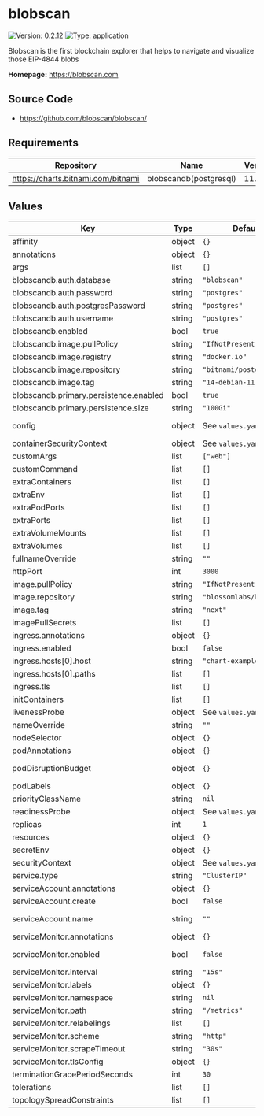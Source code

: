 
# blobscan

![Version: 0.2.12](https://img.shields.io/badge/Version-0.2.12-informational?style=flat-square) ![Type: application](https://img.shields.io/badge/Type-application-informational?style=flat-square)

Blobscan is the first blockchain explorer that helps to navigate and visualize those EIP-4844 blobs

**Homepage:** <https://blobscan.com>

## Source Code

* <https://github.com/blobscan/blobscan/>

## Requirements

| Repository | Name | Version |
|------------|------|---------|
| https://charts.bitnami.com/bitnami | blobscandb(postgresql) | 11.9.13 |

## Values

| Key | Type | Default | Description |
|-----|------|---------|-------------|
| affinity | object | `{}` | Affinity configuration for pods |
| annotations | object | `{}` | Annotations for the Deployment |
| args | list | `[]` | Command arguments |
| blobscandb.auth.database | string | `"blobscan"` |  |
| blobscandb.auth.password | string | `"postgres"` |  |
| blobscandb.auth.postgresPassword | string | `"postgres"` |  |
| blobscandb.auth.username | string | `"postgres"` |  |
| blobscandb.enabled | bool | `true` | If enabled a postgres chart will be deployed as a dependency |
| blobscandb.image.pullPolicy | string | `"IfNotPresent"` |  |
| blobscandb.image.registry | string | `"docker.io"` |  |
| blobscandb.image.repository | string | `"bitnami/postgresql"` |  |
| blobscandb.image.tag | string | `"14-debian-11"` |  |
| blobscandb.primary.persistence.enabled | bool | `true` |  |
| blobscandb.primary.persistence.size | string | `"100Gi"` |  |
| config | object | See `values.yaml` | Config file https://github.com/Blobscan/blobscan/blob/next/.env.example |
| containerSecurityContext | object | See `values.yaml` | The security context for containers |
| customArgs | list | `["web"]` | Custom args for the blobscan container |
| customCommand | list | `[]` | Command replacement for the blobscan container |
| extraContainers | list | `[]` | Additional containers |
| extraEnv | list | `[]` | Additional env variables |
| extraPodPorts | list | `[]` | Extra Pod ports |
| extraPorts | list | `[]` | Additional ports. Useful when using extraContainers |
| extraVolumeMounts | list | `[]` | Additional volume mounts |
| extraVolumes | list | `[]` | Additional volumes |
| fullnameOverride | string | `""` | Overrides the chart's computed fullname |
| httpPort | int | `3000` | Ports |
| image.pullPolicy | string | `"IfNotPresent"` | blobscan container pull policy |
| image.repository | string | `"blossomlabs/blobscan"` | blobscan container image repository |
| image.tag | string | `"next"` | blobscan container image tag |
| imagePullSecrets | list | `[]` | Image pull secrets for Docker images |
| ingress.annotations | object | `{}` | Annotations for Ingress |
| ingress.enabled | bool | `false` | Ingress resource for the HTTP API |
| ingress.hosts[0].host | string | `"chart-example.local"` |  |
| ingress.hosts[0].paths | list | `[]` |  |
| ingress.tls | list | `[]` | Ingress TLS |
| initContainers | list | `[]` | Additional init containers |
| livenessProbe | object | See `values.yaml` | Liveness probe |
| nameOverride | string | `""` | Overrides the chart's name |
| nodeSelector | object | `{}` | Node selector for pods |
| podAnnotations | object | `{}` | Pod annotations |
| podDisruptionBudget | object | `{}` | Define the PodDisruptionBudget spec If not set then a PodDisruptionBudget will not be created |
| podLabels | object | `{}` | Pod labels |
| priorityClassName | string | `nil` | Pod priority class |
| readinessProbe | object | See `values.yaml` | Readiness probe |
| replicas | int | `1` | Number of replicas |
| resources | object | `{}` | Resource requests and limits |
| secretEnv | object | `{}` | Secret env variables injected via a created secret |
| securityContext | object | See `values.yaml` | The security context for pods |
| service.type | string | `"ClusterIP"` | Service type |
| serviceAccount.annotations | object | `{}` | Annotations to add to the service account |
| serviceAccount.create | bool | `false` | Specifies whether a service account should be created |
| serviceAccount.name | string | `""` | The name of the service account to use. If not set and create is true, a name is generated using the fullname template |
| serviceMonitor.annotations | object | `{}` | Additional ServiceMonitor annotations |
| serviceMonitor.enabled | bool | `false` | If true, a ServiceMonitor CRD is created for a prometheus operator https://github.com/coreos/prometheus-operator |
| serviceMonitor.interval | string | `"15s"` | ServiceMonitor scrape interval |
| serviceMonitor.labels | object | `{}` | Additional ServiceMonitor labels |
| serviceMonitor.namespace | string | `nil` | Alternative namespace for ServiceMonitor |
| serviceMonitor.path | string | `"/metrics"` | Path to scrape |
| serviceMonitor.relabelings | list | `[]` | ServiceMonitor relabelings |
| serviceMonitor.scheme | string | `"http"` | ServiceMonitor scheme |
| serviceMonitor.scrapeTimeout | string | `"30s"` | ServiceMonitor scrape timeout |
| serviceMonitor.tlsConfig | object | `{}` | ServiceMonitor TLS configuration |
| terminationGracePeriodSeconds | int | `30` | How long to wait until the pod is forcefully terminated |
| tolerations | list | `[]` | Tolerations for pods |
| topologySpreadConstraints | list | `[]` | Topology Spread Constraints for pods |
